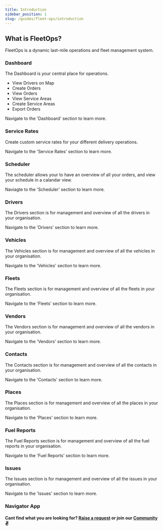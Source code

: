 ```yaml
---
title: Introduction
sidebar_position: 1
slug: /guides/fleet-ops/introduction
---
```

## What is FleetOps?

FleetOps is a dynamic last-mile operations and fleet management system. 

### Dashboard

The Dashboard is your central place for operations. 

- View Drivers on Map
- Create Orders
- View Orders
- View Service Areas
- Create Service Areas
- Export Orders

Navigate to the 'Dashboard' section to learn more. 

### Service Rates

Create custom service rates for your different delivery operations. 

Navigate to the 'Service Rates' section to learn more. 

### Scheduler

The scheduler allows your to have an overview of all your orders, and view your schedule in a calandar view. 

Naviagte to the 'Scheduler' section to learn more. 

### Drivers

The Drivers section is for management and overview of all the drivers in your organisation. 

Navigate to the 'Drivers' section to learn more. 

### Vehicles

The Vehicles section is for management and overview of all the vehicles in your organisation. 

Navigate to the 'Vehicles' section to learn more. 

### Fleets

The Fleets section is for management and overview of all the fleets in your organisation. 

Navigate to the 'Fleets' section to learn more. 

### Vendors

The Vendors section is for management and overview of all the vendors in your organisation. 

Navigate to the 'Vendors' section to learn more. 

### Contacts

The Contacts section is for management and overview of all the contacts in your organisation. 

Navigate to the 'Contacts' section to learn more. 

### Places

The Places section is for management and overview of all the places in your organisation. 

Navigate to the 'Places' section to learn more. 

### Fuel Reports

The Fuel Reports section is for management and overview of all the fuel reports in your organisation. 

Navigate to the 'Fuel Reports' section to learn more. 

### Issues

The Issues section is for management and overview of all the issues in your organisation. 

Navigate to the 'Issues' section to learn more. 

### Navigator App

#### Cant find what you are looking for? [Raise a request](https://github.com/fleetbase/docs/issues) or join our [Community](https://discord.gg/HnTqQ6zAVn) ✌️ 


